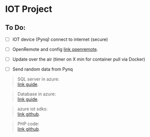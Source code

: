 # IOT Project

## To Do:

- [ ] IOT device (Pynq) connect to internet (secure)
- [ ] OpenRemote and config [link openremote](https://github.com/openremote/openremote).<br/>
- [ ] Update over the air (timer on X min for container pull via Docker)
- [ ] Send random data from Pynq


>SQL server in azure: <br/>
[link guide](https://learn.microsoft.com/en-us/azure/azure-sql/database/single-database-create-quickstart?view=azuresql&tabs=azure-portal).<br/>

>Database in azure: <br/>
[link guide](https://learn.microsoft.com/en-us/azure/azure-sql/database/single-database-create-quickstart?view=azuresql&tabs=azure-portal).<br/>

>azure iot sdks: <br/>
[link github](https://github.com/Azure/azure-iot-sdks).<br/>

>PHP code: <br/>
[link github](https://github.com/Azure/azure-iot-sdks).<br/>



